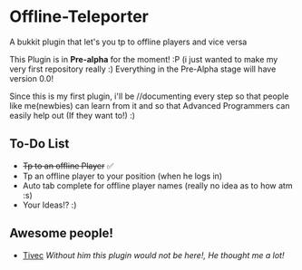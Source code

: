 Offline-Teleporter
==================
A bukkit plugin that let's you tp to offline players and vice versa


This Plugin is in **Pre-alpha** for the moment! :P (i just wanted to make my very first repository really :)
Everything in the Pre-Alpha stage will have version 0.0!


Since this is my first plugin, i'll be //documenting every step so that people like me(newbies) can learn
from it and so that Advanced Programmers can easily help out (If they want to!) :)

To-Do List
--------------
- ~~Tp to an offline Player~~ :white_check_mark:
- Tp an offline player to your position (when he logs in)
- Auto tab complete for offline player names (really no idea as to how atm :s)
- Your Ideas!? :)

Awesome people!
-----------------
- [Tivec](https://github.com/tivec) *Without him this plugin would not be here!, He thought me a lot!*
